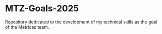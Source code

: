 # MTZ-Goals-2025
Repository dedicated to the development of my technical skills as the goal of the Metricaz team.
